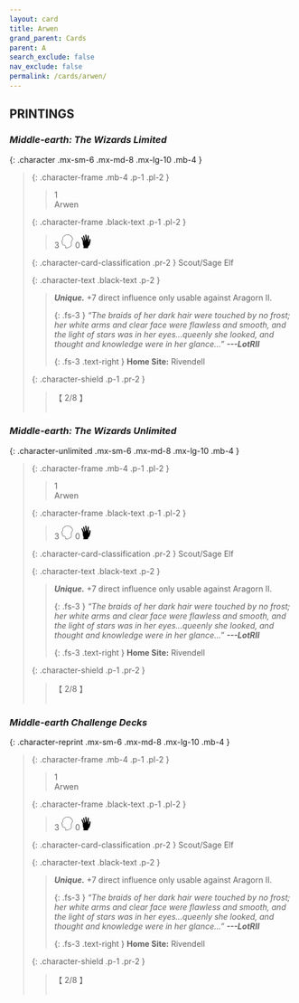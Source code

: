```yaml
---
layout: card
title: Arwen
grand_parent: Cards
parent: A
search_exclude: false
nav_exclude: false
permalink: /cards/arwen/
---
```


## PRINTINGS


### _Middle-earth: The Wizards Limited_

{: .character .mx-sm-6 .mx-md-8 .mx-lg-10 .mb-4 }
> {: .character-frame .mb-4 .p-1 .pl-2 }
> > <div class="card-mp">1</div>
> > <div class="character-card-name">Arwen</div>
>
> {: .character-frame .black-text .p-1 .pl-2 }
> > 3 ![](/assets/images/mind.svg) 0![](/assets/images/di.svg)
>
> {: .character-card-classification .pr-2 }
> Scout/Sage Elf
>
> {: .character-text .black-text .p-2 }
> > _**Unique.**_ +7 direct influence only usable against Aragorn II. 
> > 
> > {: .fs-3 } 
> > _“The braids of her dark hair were touched by no frost; her white arms and clear face were flawless and smooth, and the light of stars was in her eyes...queenly she looked, and thought and knowledge were in her glance...”_ ***---&#65279;LotRII***  
> > 
> > {: .fs-3 .text-right } 
> > **Home Site:** Rivendell 
>
> {: .character-shield .p-1 .pr-2 }
> > <div class="card-shield">【 2/8 】</div>
> > <div class="card-corruption">&nbsp;</div>

### _Middle-earth: The Wizards Unlimited_

{: .character-unlimited .mx-sm-6 .mx-md-8 .mx-lg-10 .mb-4 }
> {: .character-frame .mb-4 .p-1 .pl-2 }
> > <div class="card-mp">1</div>
> > <div class="character-card-name">Arwen</div>
>
> {: .character-frame .black-text .p-1 .pl-2 }
> > 3 ![](/assets/images/mind.svg) 0![](/assets/images/di.svg)
>
> {: .character-card-classification .pr-2 }
> Scout/Sage Elf
>
> {: .character-text .black-text .p-2 }
> > _**Unique.**_ +7 direct influence only usable against Aragorn II. 
> > 
> > {: .fs-3 } 
> > _“The braids of her dark hair were touched by no frost; her white arms and clear face were flawless and smooth, and the light of stars was in her eyes...queenly she looked, and thought and knowledge were in her glance...”_ ***---&#65279;LotRII***  
> > 
> > {: .fs-3 .text-right } 
> > **Home Site:** Rivendell 
>
> {: .character-shield .p-1 .pr-2 }
> > <div class="card-shield">【 2/8 】</div>
> > <div class="card-corruption">&nbsp;</div>

### _Middle-earth Challenge Decks_

{: .character-reprint .mx-sm-6 .mx-md-8 .mx-lg-10 .mb-4 }
> {: .character-frame .mb-4 .p-1 .pl-2 }
> > <div class="card-mp">1</div>
> > <div class="character-card-name">Arwen</div>
>
> {: .character-frame .black-text .p-1 .pl-2 }
> > 3 ![](/assets/images/mind.svg) 0![](/assets/images/di.svg)
>
> {: .character-card-classification .pr-2 }
> Scout/Sage Elf
>
> {: .character-text .black-text .p-2 }
> > _**Unique.**_ +7 direct influence only usable against Aragorn II. 
> > 
> > {: .fs-3 } 
> > _“The braids of her dark hair were touched by no frost; her white arms and clear face were flawless and smooth, and the light of stars was in her eyes...queenly she looked, and thought and knowledge were in her glance...”_ ***---&#65279;LotRII***  
> > 
> > {: .fs-3 .text-right } 
> > **Home Site:** Rivendell 
>
> {: .character-shield .p-1 .pr-2 }
> > <div class="card-shield">【 2/8 】</div>
> > <div class="card-corruption">&nbsp;</div>
